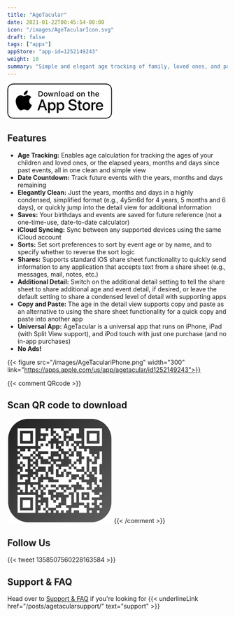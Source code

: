 ```yaml
---
title: "AgeTacular"
date: 2021-01-22T00:45:54-08:00
icon: "/images/AgeTacularIcon.svg"
draft: false
tags: ["apps"]
appStore: "app-id=1252149243"
weight: 10
summary: "Simple and elegant age tracking of family, loved ones, and past and future events."
---
```


[![Text](/images/Download_on_the_App_Store_Badge_US-UK_RGB_wht_092917.svg "AgeTacular")](https://apps.apple.com/us/app/agetacular/id1252149243)

## Features

- **Age Tracking:** Enables age calculation for tracking the ages of your children and loved ones, or the elapsed years, months and days since past events, all in one clean and simple view
- **Date Countdown:** Track future events with the years, months and days remaining
- **Elegantly Clean:** Just the years, months and days in a highly condensed, simplified format (e.g., 4y5m6d for 4 years, 5 months and 6 days), or quickly jump into the detail view for additional information
- **Saves:** Your birthdays and events are saved for future reference (not a one-time-use, date-to-date calculator)
- **iCloud Syncing:** Sync between any supported devices using the same iCloud account
- **Sorts:** Set sort preferences to sort by event age or by name, and to specify whether to reverse the sort logic
- **Shares:** Supports standard iOS share sheet functionality to quickly send information to any application that accepts text from a share sheet (e.g., messages, mail, notes, etc.)
- **Additional Detail:** Switch on the additional detail setting to tell the share sheet to share additional age and event detail, if desired, or leave the default setting to share a condensed level of detail with supporting apps
- **Copy and Paste:** The age in the detail view supports copy and paste as an alternative to using the share sheet functionality for a quick copy and paste into another app
- **Universal App:** AgeTacular is a universal app that runs on iPhone, iPad (with Split View support), and iPod touch with just one purchase (and no in-app purchases)
- **No Ads!**

{{< figure src="/images/AgeTaculariPhone.png" width="300" link="https://apps.apple.com/us/app/agetacular/id1252149243">}}

{{< comment QRcode >}}
## Scan QR code to download

[![Text](/images/appStoreQR.svg "AgeTacular")](https://apps.apple.com/us/app/agetacular/id1252149243)
{{< /comment >}}

## Follow Us
{{< tweet 1358507560228163584 >}}

## Support & FAQ

Head over to [Support & FAQ](/posts/agetacularsupport/) if you're looking for {{< underlineLink href="/posts/agetacularsupport/" text="support" >}}
